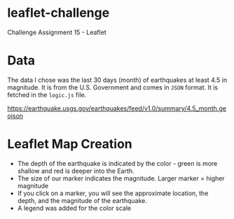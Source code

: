# leaflet-challenge
Challenge Assignment 15 - Leaflet

# Data

The data I chose was the last 30 days (month) of earthquakes at least 4.5 in magnitude. It is from the U.S. Government and comes in `JSON` format. It is fetched in the `logic.js` file. 

https://earthquake.usgs.gov/earthquakes/feed/v1.0/summary/4.5_month.geojson

# Leaflet Map Creation

* The depth of the earthquake is indicated by the color - green is more shallow and red is deeper into the Earth. 
* The size of our marker indicates the magnitude. Larger marker = higher magnitude
* If you click on a marker, you will see the approximate location, the depth, and the magnitude of the earthquake.
* A legend was added for the color scale
